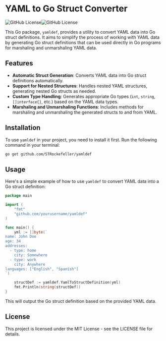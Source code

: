 # YAML to Go Struct Converter

![GitHub License](https://img.shields.io/github/license/STRockefeller/yamldef)![GitHub License](https://img.shields.io/github/languages/top/STRockefeller/yamldef)

This Go package, `yamldef`, provides a utility to convert YAML data into Go struct definitions. It aims to simplify the process of working with YAML data by generating Go struct definitions that can be used directly in Go programs for marshaling and unmarshaling YAML data.

## Features

- **Automatic Struct Generation**: Converts YAML data into Go struct definitions automatically.
- **Support for Nested Structures**: Handles nested YAML structures, generating nested Go structs as needed.
- **Custom Type Handling**: Generates appropriate Go types (`int`, `string`, `[]interface{}`, etc.) based on the YAML data types.
- **Marshaling and Unmarshaling Functions**: Includes methods for marshaling and unmarshaling the generated structs to and from YAML.

## Installation

To use `yamldef` in your project, you need to install it first. Run the following command in your terminal:

```bash
go get github.com/STRockefeller/yamldef
```

## Usage

Here's a simple example of how to use `yamldef` to convert YAML data into a Go struct definition:

```go
package main

import (
	"fmt"
	"github.com/yourusername/yamldef"
)

func main() {
	yml := []byte(`
name: John Doe
age: 34
addresses:
  - type: home
    city: Somewhere
  - type: work
    city: Anywhere
languages: ["English", "Spanish"]
`)

	structDef := yamldef.YamlToStructDefinition(yml)
	fmt.Println(string(structDef))
}
```

This will output the Go struct definition based on the provided YAML data.

## License

This project is licensed under the MIT License - see the LICENSE file for details.
